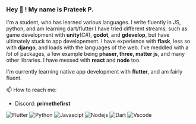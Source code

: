 ### Hey 👋 ! My name is Prateek P. 
I'm a student, who has learned various languages. I write fluently in JS, python, and am learning dart/flutter
I have tried different streams, such as game development with **unity**(C#), **godot**, and **gdevelop**, but have ultimately stuck to app developement. 
I have experience with **flask**, less so with **django**, and loads with the languages of the web. I've meddled with a _lot_ of packages, a few example being **phaser, three, matter js**, and many other libraries. I have messed with **react** and **node** too.

  I'm currently learning native app development with **flutter**, and am fairly fluent.        

📫 How to reach me:    
  * Discord: **primethefirst**


![Flutter](https://camo.githubusercontent.com/42505ed86b92e00e85c7c635c7b388c3909a779d8c97463b2558e1fd21fa790f/68747470733a2f2f696d672e736869656c64732e696f2f62616467652f2d466c75747465722d3435623864383f7374796c653d666c61742d737175617265266c6f676f3d666c7574746572266c6f676f436f6c6f723d7768697465)
![Python](https://camo.githubusercontent.com/66679dfb30403ec00a5fcb952e94483c0f4d1a35da455d0f8b0ad6f5c367526a/68747470733a2f2f696d672e736869656c64732e696f2f62616467652f2d507974686f6e2d6637633433373f7374796c653d666c61742d737175617265266c6f676f3d707974686f6e266c6f676f436f6c6f723d626c61636b)
![Javascipt](https://camo.githubusercontent.com/081c404f6cdca4a0155e636896811031a632586fcffd8e56f0a4816b01c90edb/68747470733a2f2f696d672e736869656c64732e696f2f62616467652f2d4a6176617363726970742d6566643831643f7374796c653d666c61742d737175617265266c6f676f3d6a617661736372697074266c6f676f436f6c6f723d626c61636b)
![Nodejs](https://camo.githubusercontent.com/b2fd4aa0e42c2863cd7b99175262a2ed92199ec36814b08a000c1237b5bddd7d/68747470733a2f2f696d672e736869656c64732e696f2f62616467652f2d4e6f64654a532d3333393933333f7374796c653d666c61742d737175617265266c6f676f3d6e6f64652e6a73266c6f676f436f6c6f723d7768697465)
![Dart](https://camo.githubusercontent.com/a9158ee8a55c490762d7cbb4261fc4fa9afa1149f4d3476f52d62185d5c65ec7/68747470733a2f2f696d672e736869656c64732e696f2f62616467652f2d446172742d3031373543323f7374796c653d666c61742d737175617265266c6f676f3d64617274266c6f676f436f6c6f723d7768697465)
![Vscode](https://camo.githubusercontent.com/331174b5f846b68009de4f5bcebf1cd6a91ee8962c359027396392b660b07720/68747470733a2f2f696d672e736869656c64732e696f2f62616467652f2d56697375616c25323053747564696f253230436f64652d3030374143433f7374796c653d666c61742d737175617265266c6f676f3d56697375616c25323053747564696f253230436f6465266c6f676f436f6c6f723d7768697465)
<!--
**PrimeTheFirst/PrimeTheFirst** is a ✨ _special_ ✨ repository because its `README.md` (this file) appears on your GitHub profile.

Here are some ideas to get you started:

- 🔭 I’m currently working on ...
-  I’m currently learning ...
- 👯 I’m looking to collaborate on ...
- 🤔 I’m looking for help with ...
- 💬 Ask me about ...
- 
- 😄 Pronouns: ...
- ⚡ Fun fact: ...
-->
